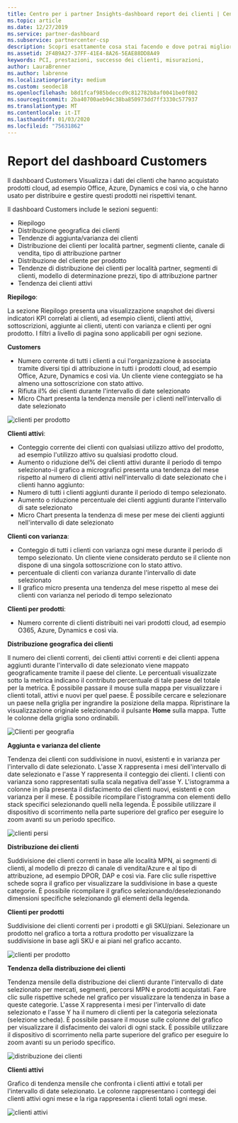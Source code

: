 ```yaml
---
title: Centro per i partner Insights-dashboard report dei clienti | Centro per i partner
ms.topic: article
ms.date: 12/27/2019
ms.service: partner-dashboard
ms.subservice: partnercenter-csp
description: Scopri esattamente cosa stai facendo e dove potrai migliorare le vendite e la distribuzione, nonché lo sviluppo dei clienti
ms.assetid: 2F4B9A27-37FF-41E4-8A26-5EAE88DD8A49
keywords: PCI, prestazioni, successo dei clienti, misurazioni,
author: LauraBrenner
ms.author: labrenne
ms.localizationpriority: medium
ms.custom: seodec18
ms.openlocfilehash: b8d1fcaf985bdeccd9c812782b8af0041be0f802
ms.sourcegitcommit: 2ba40700aeb94c38ba850973dd7ff3330c577937
ms.translationtype: MT
ms.contentlocale: it-IT
ms.lasthandoff: 01/03/2020
ms.locfileid: "75631862"
---
```

# <a name="customers-dashboard-reports"></a>Report del dashboard Customers

Il dashboard Customers Visualizza i dati dei clienti che hanno acquistato prodotti cloud, ad esempio Office, Azure, Dynamics e così via, o che hanno usato per distribuire e gestire questi prodotti nei rispettivi tenant. 
 
Il dashboard Customers include le sezioni seguenti: 

- Riepilogo  
- Distribuzione geografica dei clienti 
- Tendenze di aggiunta/varianza dei clienti 
- Distribuzione dei clienti per località partner, segmenti cliente, canale di vendita, tipo di attribuzione partner 
- Distribuzione del cliente per prodotto 
- Tendenze di distribuzione dei clienti per località partner, segmenti di clienti, modello di determinazione prezzi, tipo di attribuzione partner 
- Tendenza dei clienti attivi 

**Riepilogo**: 

La sezione Riepilogo presenta una visualizzazione snapshot dei diversi indicatori KPI correlati ai clienti, ad esempio clienti, clienti attivi, sottoscrizioni, aggiunte ai clienti, utenti con varianza e clienti per ogni prodotto. I filtri a livello di pagina sono applicabili per ogni sezione. 

**Customers**

- Numero corrente di tutti i clienti a cui l'organizzazione è associata tramite diversi tipi di attribuzione in tutti i prodotti cloud, ad esempio Office, Azure, Dynamics e così via. Un cliente viene conteggiato se ha almeno una sottoscrizione con stato attivo.  
-  Rifiuta il% dei clienti durante l'intervallo di date selezionato 
- Micro Chart presenta la tendenza mensile per i clienti nell'intervallo di date selezionato

![clienti per prodotto](images/pci/customerproduct.png)

**Clienti attivi**: 

- Conteggio corrente dei clienti con qualsiasi utilizzo attivo del prodotto, ad esempio l'utilizzo attivo su qualsiasi prodotto cloud. 
- Aumento o riduzione del% dei clienti attivi durante il periodo di tempo selezionato-il grafico a micrografici presenta una tendenza del mese rispetto al numero di clienti attivi nell'intervallo di date selezionato che i clienti hanno aggiunto: 
- Numero di tutti i clienti aggiunti durante il periodo di tempo selezionato.   
- Aumento o riduzione percentuale dei clienti aggiunti durante l'intervallo di sate selezionato 
- Micro Chart presenta la tendenza di mese per mese dei clienti aggiunti nell'intervallo di date selezionato 

**Clienti con varianza**: 
- Conteggio di tutti i clienti con varianza ogni mese durante il periodo di tempo selezionato. Un cliente viene considerato perduto se il cliente non dispone di una singola sottoscrizione con lo stato attivo. 
- percentuale di clienti con varianza durante l'intervallo di date selezionato 
- Il grafico micro presenta una tendenza del mese rispetto al mese dei clienti con varianza nel periodo di tempo selezionato 
 
**Clienti per prodotti**: 
- Numero corrente di clienti distribuiti nei vari prodotti cloud, ad esempio O365, Azure, Dynamics e così via.  

**Distribuzione geografica dei clienti**

Il numero dei clienti correnti, dei clienti attivi correnti e dei clienti appena aggiunti durante l'intervallo di date selezionato viene mappato geograficamente tramite il paese del cliente. Le percentuali visualizzate sotto la metrica indicano il contributo percentuale di tale paese del totale per la metrica. È possibile passare il mouse sulla mappa per visualizzare i clienti totali, attivi e nuovi per quel paese. È possibile cercare e selezionare un paese nella griglia per ingrandire la posizione della mappa. Ripristinare la visualizzazione originale selezionando il pulsante **Home** sulla mappa. Tutte le colonne della griglia sono ordinabili.  

![Clienti per geografia](images/pci/customersgeo.png)

**Aggiunta e varianza del cliente**

Tendenza dei clienti con suddivisione in nuovi, esistenti e in varianza per l'intervallo di date selezionato. L'asse X rappresenta i mesi dell'intervallo di date selezionato e l'asse Y rappresenta il conteggio dei clienti. I clienti con varianza sono rappresentati sulla scala negativa dell'asse Y. L'istogramma a colonne in pila presenta il disfacimento dei clienti nuovi, esistenti e con varianza per il mese. È possibile ricompilare l'istogramma con elementi dello stack specifici selezionando quelli nella legenda. È possibile utilizzare il dispositivo di scorrimento nella parte superiore del grafico per eseguire lo zoom avanti su un periodo specifico. 

![clienti persi](images/pci/customerslost.png)

**Distribuzione dei clienti**

Suddivisione dei clienti correnti in base alle località MPN, ai segmenti di clienti, al modello di prezzo di canale di vendita/Azure e al tipo di attribuzione, ad esempio DPOR, DAP e così via. Fare clic sulle rispettive schede sopra il grafico per visualizzare la suddivisione in base a queste categorie. È possibile ricompilare il grafico selezionando/deselezionando dimensioni specifiche selezionando gli elementi della legenda. 

**Clienti per prodotti**

Suddivisione dei clienti correnti per i prodotti e gli SKU/piani. Selezionare un prodotto nel grafico a torta a rottura prodotto per visualizzare la suddivisione in base agli SKU e ai piani nel grafico accanto.

![clienti per prodotto](images/pci/customerbyprod.png)



**Tendenza della distribuzione dei clienti** 

Tendenza mensile della distribuzione dei clienti durante l'intervallo di date selezionato per mercati, segmenti, percorsi MPN e prodotti acquistati. Fare clic sulle rispettive schede nel grafico per visualizzare la tendenza in base a queste categorie. L'asse X rappresenta i mesi per l'intervallo di date selezionato e l'asse Y ha il numero di clienti per la categoria selezionata (selezione scheda). È possibile passare il mouse sulle colonne del grafico per visualizzare il disfacimento dei valori di ogni stack. È possibile utilizzare il dispositivo di scorrimento nella parte superiore del grafico per eseguire lo zoom avanti su un periodo specifico.   

![distribuzione dei clienti](images/pci/customerdistri.png)

**Clienti attivi**

Grafico di tendenza mensile che confronta i clienti attivi e totali per l'intervallo di date selezionato. Le colonne rappresentano i conteggi dei clienti attivi ogni mese e la riga rappresenta i clienti totali ogni mese. 

![clienti attivi](images/pci/activecustomer.png)

